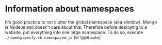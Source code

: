 # Information about namespaces

It's good practice to not clutter the global namespace (aka window).
Mongo is NodeJs and doesn't care about this.
Therefore before deploying to a website, put everything into one large namespace.
To do so, execute `./namespaceify.sh namespaced.js` (or type `make`)
